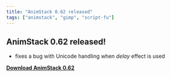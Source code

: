 ```yaml
---
title: "AnimStack 0.62 released"
tags: ["animstack", "gimp", "script-fu"]
---
```


## AnimStack 0.62 released!

- fixes a bug with Unicode handling when *delay* effect is used

**[Download AnimStack 0.62](https://github.com/tshatrov/scriptfu/releases/download/animstack-0.62/animstack.scm)**
